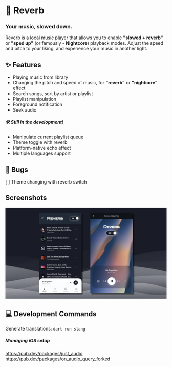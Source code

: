 # 🎼 Reverb
### Your music, slowed down.

Reverb is a local music player that allows you to enable **"slowed + reverb"** or **"sped up"** (or famously - **Nightcore**) playback modes. Adjust the speed and pitch to your liking, and experience your music in another light. 

## ✨ Features
- Playing music from library
- Changing the pitch and speed of music, for **"reverb"** or **"nightcore"** effect
- Search songs, sort by artist or playlist
- Playlist manipulation
- Foreground notification
- Seek audio

##### 🛠 Still in the development!
- Manipulate current playlist queue
- Theme toggle with reverb
- Platform-native echo effect
- Multiple languages support


## 🐞 Bugs
[ ] Theme changing with reverb switch

## Screenshots
![Screenshots](assets/screenshots.jpg)

## 💻 Development Commands
Generate translations: `dart run slang`

##### Managing iOS setup
 
https://pub.dev/packages/just_audio
https://pub.dev/packages/on_audio_query_forked
